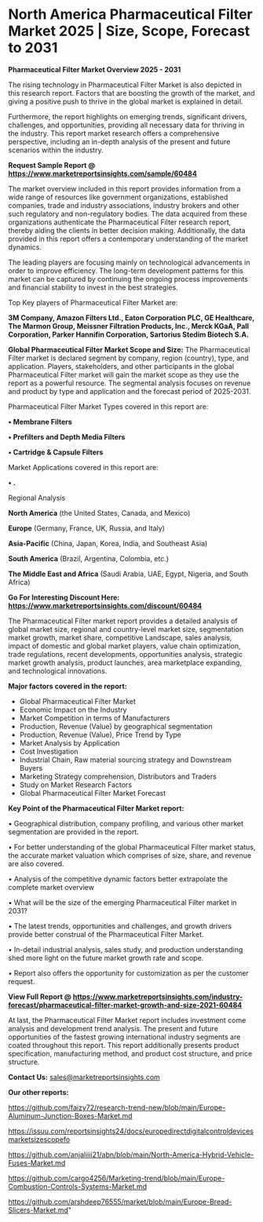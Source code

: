 # North America Pharmaceutical Filter Market 2025 | Size, Scope, Forecast to 2031

<Strong> Pharmaceutical Filter Market Overview 2025 - 2031</strong>

The rising technology in Pharmaceutical Filter Market is also depicted in this research report. Factors that are boosting the growth of the market, and giving a positive push to thrive in the global market is explained in detail.

Furthermore, the report highlights on emerging trends, significant drivers, challenges, and opportunities, providing all necessary data for thriving in the industry. This report market research offers a comprehensive perspective, including an in-depth analysis of the present and future scenarios within the industry.

<strong>Request Sample Report @ <a href=https://www.marketreportsinsights.com/sample/60484>https://www.marketreportsinsights.com/sample/60484</a></strong>

The market overview included in this report provides information from a wide range of resources like government organizations, established companies, trade and industry associations, industry brokers and other such regulatory and non-regulatory bodies. The data acquired from these organizations authenticate the Pharmaceutical Filter research report, thereby aiding the clients in better decision making. Additionally, the data provided in this report offers a contemporary understanding of the market dynamics.

The leading players are focusing mainly on technological advancements in order to improve efficiency. The long-term development patterns for this market can be captured by continuing the ongoing process improvements and financial stability to invest in the best strategies.

Top Key players of Pharmaceutical Filter Market are:

<strong>3M Company, Amazon Filters Ltd., Eaton Corporation PLC, GE Healthcare, The Marmon Group, Meissner Filtration Products, Inc., Merck KGaA, Pall Corporation, Parker Hannifin Corporation, Sartorius Stedim Biotech S.A.</strong>

<strong><b>Global Pharmaceutical Filter Market Scope and Size:</b></strong>
The Pharmaceutical Filter market is declared segment by company, region (country), type, and application. Players, stakeholders, and other participants in the global Pharmaceutical Filter market will gain the market scope as they use the report as a powerful resource. The segmental analysis focuses on revenue and product by type and application and the forecast period of 2025-2031.

Pharmaceutical Filter Market Types covered in this report are:

<strong>• Membrane Filters

• Prefilters and Depth Media Filters

• Cartridge & Capsule Filters</strong>

Market Applications covered in this report are:

<strong>• .</strong> 

Regional Analysis

<strong>North America</strong> (the United States, Canada, and Mexico)

<strong>Europe</strong> (Germany, France, UK, Russia, and Italy)

<strong>Asia-Pacific</strong> (China, Japan, Korea, India, and Southeast Asia)

<strong>South America</strong> (Brazil, Argentina, Colombia, etc.)

<strong>The Middle East and Africa</strong> (Saudi Arabia, UAE, Egypt, Nigeria, and South Africa)

<strong>Go For Interesting Discount Here: <a href=https://www.marketreportsinsights.com/discount/60484>https://www.marketreportsinsights.com/discount/60484</a></strong>

The Pharmaceutical Filter market report provides a detailed analysis of global market size, regional and country-level market size, segmentation market growth, market share, competitive Landscape, sales analysis, impact of domestic and global market players, value chain optimization, trade regulations, recent developments, opportunities analysis, strategic market growth analysis, product launches, area marketplace expanding, and technological innovations.

<strong><b>Major factors covered in the report:</b></strong>
<ul>
  <li>Global Pharmaceutical Filter Market </li>
  <li>Economic Impact on the Industry</li>
  <li>Market Competition in terms of Manufacturers</li>
  <li>Production, Revenue (Value) by geographical segmentation</li>
  <li>Production, Revenue (Value), Price Trend by Type</li>
  <li>Market Analysis by Application</li>
  <li>Cost Investigation</li>
  <li>Industrial Chain, Raw material sourcing strategy and Downstream Buyers</li>
  <li>Marketing Strategy comprehension, Distributors and Traders</li>
  <li>Study on Market Research Factors</li>
  <li>Global Pharmaceutical Filter Market Forecast</li>
</ul>

<strong><b>Key Point of the Pharmaceutical Filter Market report:</b></strong>

• Geographical distribution, company profiling, and various other market segmentation are provided in the report.

• For better understanding of the global Pharmaceutical Filter market status, the accurate market valuation which comprises of size, share, and revenue are also covered.

• Analysis of the competitive dynamic factors better extrapolate the complete market overview

• What will be the size of the emerging Pharmaceutical Filter market in 2031?

• The latest trends, opportunities and challenges, and growth drivers provide better construal of the Pharmaceutical Filter Market.

• In-detail industrial analysis, sales study, and production understanding shed more light on the future market growth rate and scope.

• Report also offers the opportunity for customization as per the customer request.

<strong><b>View Full Report @ <a href=https://www.marketreportsinsights.com/industry-forecast/pharmaceutical-filter-market-growth-and-size-2021-60484>https://www.marketreportsinsights.com/industry-forecast/pharmaceutical-filter-market-growth-and-size-2021-60484</a></b></strong>


At last, the Pharmaceutical Filter Market report includes investment come analysis and development trend analysis. The present and future opportunities of the fastest growing international industry segments are coated throughout this report. This report additionally presents product specification, manufacturing method, and product cost structure, and price structure.

<strong>Contact Us:</strong>
sales@marketreportsinsights.com

<strong>Our other reports:</strong>

<a href=https://github.com/faizy72/research-trend-new/blob/main/Europe-Aluminum-Junction-Boxes-Market.md>https://github.com/faizy72/research-trend-new/blob/main/Europe-Aluminum-Junction-Boxes-Market.md</a>

<a href=https://issuu.com/reportsinsights24/docs/europedirectdigitalcontroldevicesmarketsizescopefo>https://issuu.com/reportsinsights24/docs/europedirectdigitalcontroldevicesmarketsizescopefo</a>

<a href=https://github.com/anjaliiii21/abn/blob/main/North-America-Hybrid-Vehicle-Fuses-Market.md>https://github.com/anjaliiii21/abn/blob/main/North-America-Hybrid-Vehicle-Fuses-Market.md</a>

<a href=https://github.com/cargo4256/Marketing-trend/blob/main/Europe-Combustion-Controls-Systems-Market.md>https://github.com/cargo4256/Marketing-trend/blob/main/Europe-Combustion-Controls-Systems-Market.md</a>

<a href=https://github.com/arshdeep76555/market/blob/main/Europe-Bread-Slicers-Market.md>https://github.com/arshdeep76555/market/blob/main/Europe-Bread-Slicers-Market.md</a>"
